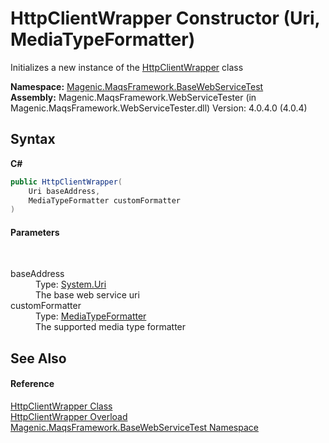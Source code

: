 # HttpClientWrapper Constructor (Uri, MediaTypeFormatter)
 

Initializes a new instance of the <a href="#/MAQS_4/WebServices_AUTOGENERATED/HttpClientWrapper_Class">HttpClientWrapper</a> class

**Namespace:**&nbsp;<a href="#/MAQS_4/WebServices_AUTOGENERATED/Magenic-MaqsFramework-BaseWebServiceTest_Namespace">Magenic.MaqsFramework.BaseWebServiceTest</a><br />**Assembly:**&nbsp;Magenic.MaqsFramework.WebServiceTester (in Magenic.MaqsFramework.WebServiceTester.dll) Version: 4.0.4.0 (4.0.4)

## Syntax

**C#**<br />
``` C#
public HttpClientWrapper(
	Uri baseAddress,
	MediaTypeFormatter customFormatter
)
```


#### Parameters
&nbsp;<dl><dt>baseAddress</dt><dd>Type: <a href="http://msdn2.microsoft.com/en-us/library/txt7706a" target="_blank">System.Uri</a><br />The base web service uri</dd><dt>customFormatter</dt><dd>Type: <a href="http://msdn2.microsoft.com/en-us/library/hh834436" target="_blank">MediaTypeFormatter</a><br />The supported media type formatter</dd></dl>

## See Also


#### Reference
<a href="#/MAQS_4/WebServices_AUTOGENERATED/HttpClientWrapper_Class">HttpClientWrapper Class</a><br /><a href="#/MAQS_4/WebServices_AUTOGENERATED/HttpClientWrapper_Constructor">HttpClientWrapper Overload</a><br /><a href="#/MAQS_4/WebServices_AUTOGENERATED/Magenic-MaqsFramework-BaseWebServiceTest_Namespace">Magenic.MaqsFramework.BaseWebServiceTest Namespace</a><br />